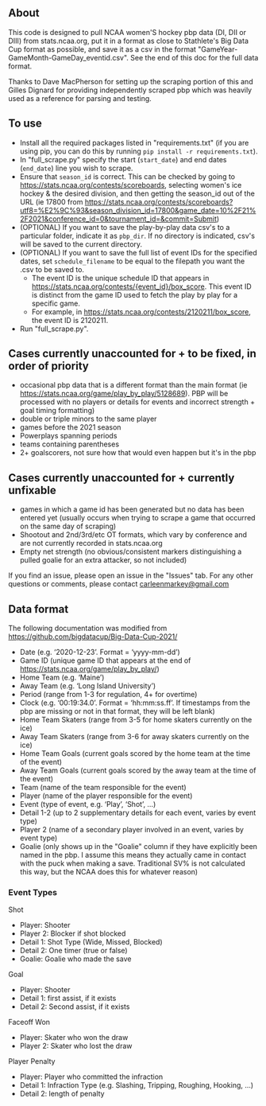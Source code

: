 ## About

This code is designed to pull NCAA women'S hockey pbp data (DI, DII or DIII) from stats.ncaa.org, put it
in a format as close to Stathlete's Big Data Cup format as possible, and save it as a csv in the format
"GameYear-GameMonth-GameDay_eventid.csv". See the end of this doc for the full data format.

Thanks to Dave MacPherson for setting up the scraping portion of this and Gilles Dignard for providing independently scraped pbp which was heavily used as a reference for parsing and testing.

## To use

-   Install all the required packages listed in "requirements.txt" (if you are using pip, you can do this by running `pip install -r requirements.txt`).
-   In "full_scrape.py" specify the start (`start_date`) and end dates (`end_date`) line you wish to scrape.
-   Ensure that `season_id` is correct. This can be checked by going to https://stats.ncaa.org/contests/scoreboards, selecting women's ice hockey & the desired division, and then getting the season_id out of the URL (ie 17800 from https://stats.ncaa.org/contests/scoreboards?utf8=%E2%9C%93&season_division_id=17800&game_date=10%2F21%2F2021&conference_id=0&tournament_id=&commit=Submit)
-   (OPTIONAL) If you want to save the play-by-play data csv's to a particular folder, indicate it as `pbp_dir`. If no directory is indicated, csv's will be saved to the current directory.
-   (OPTIONAL) If you want to save the full list of event IDs for the specified dates, set `schedule_filename` to be equal to the filepath you want the .csv to be saved to.
    -   The event ID is the unique schedule ID that appears in https://stats.ncaa.org/contests/{event_id}/box_score. This event ID is distinct from the game ID used to fetch the play by play for a specific game.
    -   For example, in https://stats.ncaa.org/contests/2120211/box_score, the event ID is 2120211.
-   Run "full_scrape.py".

## Cases currently unaccounted for + to be fixed, in order of priority

-   occasional pbp data that is a different format than the main format (ie https://stats.ncaa.org/game/play_by_play/5128689). PBP will be processed with no players or details for events and incorrect strength + goal timing formatting)
-   double or triple minors to the same player
-   games before the 2021 season
-   Powerplays spanning periods
-   teams containing parentheses
-   2+ goalscorers, not sure how that would even happen but it's in the pbp

## Cases currently unaccounted for + currently unfixable

-   games in which a game id has been generated but no data has been entered yet (usually occurs when trying to
    scrape a game that occurred on the same day of scraping)
-   Shootout and 2nd/3rd/etc OT formats, which vary by conference and are not currently recorded in stats.ncaa.org
-   Empty net strength (no obvious/consistent markers distinguishing a pulled goalie for an extra attacker, so not included)

If you find an issue, please open an issue in the "Issues" tab. For any other questions or comments,
please contact carleenmarkey@gmail.com

## Data format

The following documentation was modified from https://github.com/bigdatacup/Big-Data-Cup-2021/

-   Date (e.g. ‘2020-12-23’. Format = ‘yyyy-mm-dd’)
-   Game ID (unique game ID that appears at the end of https://stats.ncaa.org/game/play_by_play/)
-   Home Team (e.g. ‘Maine’)
-   Away Team (e.g. ‘Long Island University’)
-   Period (range from 1-3 for regulation, 4+ for overtime)
-   Clock (e.g. ‘00:19:34.0’. Format = ‘hh:mm:ss.ff’. If timestamps from the pbp are missing or not in that format, they will be left blank)
-   Home Team Skaters (range from 3-5 for home skaters currently on the ice)
-   Away Team Skaters (range from 3-6 for away skaters currently on the ice)
-   Home Team Goals (current goals scored by the home team at the time of the event)
-   Away Team Goals (current goals scored by the away team at the time of the event)
-   Team (name of the team responsible for the event)
-   Player (name of the player responsible for the event)
-   Event (type of event, e.g. ‘Play’, ‘Shot’, …)
-   Detail 1-2 (up to 2 supplementary details for each event, varies by event type)
-   Player 2 (name of a secondary player involved in an event, varies by event type)
-   Goalie (only shows up in the "Goalie" column if they have explicitly been named in the pbp. I assume this means they actually came in contact with the puck when making a save. Traditional SV% is not calculated this way, but the NCAA does this for whatever reason)

### Event Types

Shot

-   Player: Shooter
-   Player 2: Blocker if shot blocked
-   Detail 1: Shot Type (Wide, Missed, Blocked)
-   Detail 2: One timer (true or false)
-   Goalie: Goalie who made the save

Goal

-   Player: Shooter
-   Detail 1: first assist, if it exists
-   Detail 2: Second assist, if it exists

Faceoff Won

-   Player: Skater who won the draw
-   Player 2: Skater who lost the draw

Player Penalty

-   Player: Player who committed the infraction
-   Detail 1: Infraction Type (e.g. Slashing, Tripping, Roughing, Hooking, ...)
-   Detail 2: length of penalty

